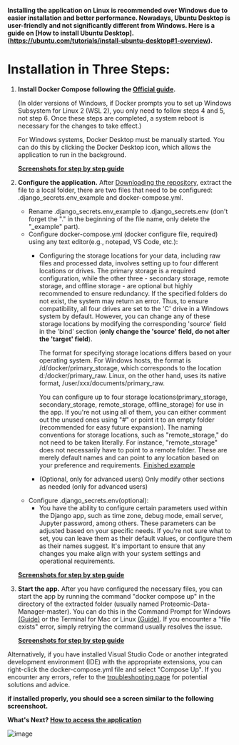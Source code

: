 **Installing the application on Linux is recommended over Windows due to easier installation and better performance. Nowadays, Ubuntu Desktop is user-friendly and not significantly different from Windows. Here is a guide on [How to install Ubuntu Desktop].(https://ubuntu.com/tutorials/install-ubuntu-desktop#1-overview).**
# Installation in Three Steps:

1. **Install Docker Compose following the [Official guide](https://docs.docker.com/compose/install/).**

   (In older versions of Windows, if Docker prompts you to set up Windows Subsystem for Linux 2 (WSL 2), you only need to follow steps 4 and 5, not step 6. Once these steps are completed, a system reboot is necessary for the changes to take effect.)

   For Windows systems, Docker Desktop must be manually started. You can do this by clicking the Docker Desktop icon, which allows the application to run in the background.  

   **[Screenshots for step by step guide](https://github.com/RTKlab-BYU/Proteomic-Data-Manager/wiki/Installation_screenshoots#install-docker)** 

2. **Configure the application.** After [Downloading the repository](https://github.com/RTKlab-BYU/Proteomic-Data-Manager/archive/refs/heads/master.zip), extract the file to a local folder, there are two files that need to be configured: .django_secrets.env_example and docker-compose.yml.       
    * Rename .django_secrets.env_example to .django_secrets.env (don't forget the "." in the beginning of the file name, only delete the "_example" part).
    * Configure docker-compose.yml (docker configure file, required) using any text editor(e.g., notepad, VS Code, etc.):
         * Configuring the storage locations for your data, including raw files and processed data, involves setting up to four different locations or drives. The primary storage is a required configuration, while the other three - secondary storage, remote storage, and offline storage - are optional but highly recommended to ensure redundancy.
           If the specified folders do not exist, the system may return an error. Thus, to ensure compatibility, all four drives are set to the 'C' drive in a Windows system by default. However, you can change any of these storage locations by modifying the corresponding 'source' field in the 'bind' section (**only change the 'source' field, do not alter the 'target' field**).

           The format for specifying storage locations differs based on your operating system. For Windows hosts, the format is /d/docker/primary_storage, which corresponds to the location d:/docker/primary_raw. Linux, on the other hand, uses its native format, /user/xxx/documents/primary_raw.

           You can configure up to four storage locations(primary_storage, secondary_storage, remote_storage, offline_storage) for use in the app. If you're not using all of them, you can either comment out the unused ones using "#" or point it to an empty folder (recommended for easy future expansion). The naming conventions for storage locations, such as "remote_storage," do not need to be taken literally. For instance, "remote_storage" does not necessarily have to point to a remote folder. These are merely default names and can point to any location based on your preference and requirements. [Finished example](https://github.com/RTKlab-BYU/Proteomic-Data-Manager/wiki/Installation_screenshoots#point-the-setting-in-the-configure-file-to-these-foldersdrivers)
         * (Optional, only for advanced users) Only modify other sections as needed (only for advanced users)
    * Configure .django_secrets.env(optional):
         * You have the ability to configure certain parameters used within the Django app, such as time zone, debug mode, email server, Jupyter password, among others. These parameters can be adjusted based on your specific needs. If you're not sure what to set, you can leave them as their default values, or configure them as their names suggest. It's important to ensure that any changes you make align with your system settings and operational requirements.

   **[Screenshots for step by step guide](https://github.com/RTKlab-BYU/Proteomic-Data-Manager/wiki/Installation_screenshoots#configure-the-application)** 

3. **Start the app.** After you have configured the necessary files, you can start the app by running the command "docker compose up" in the directory of the extracted folder (usually named Proteomic-Data-Manager-master). You can do this in the Command Prompt for Windows [(Guide)](https://www.digitalcitizen.life/command-prompt-how-use-basic-commands/)  or the Terminal for Mac or Linux [(Guide)](https://ubuntu.com/tutorials/command-line-for-beginners#1-overview). If you encounter a "file exists" error, simply retrying the command usually resolves the issue.

   **[Screenshots for step by step guide](https://github.com/RTKlab-BYU/Proteomic-Data-Manager/wiki/Installation_screenshoots#start-the-application)** 

Alternatively, if you have installed Visual Studio Code or another integrated development environment (IDE) with the appropriate extensions, you can right-click the docker-compose.yml file and select "Compose Up". If you encounter any errors, refer to the [troubleshooting page](https://github.com/RTKlab-BYU/Proteomic-Data-Manager/wiki/Troubleshootings) for potential solutions and advice.


**if installed properly, you should see a screen similar to the following screenshoot.**

**What's Next?
[How to access the application](https://github.com/RTKlab-BYU/Proteomic-Data-Manager/wiki/How-to-access-the-application)**

![image](https://github.com/RTKlab-BYU/Proteomic-Data-Manager/assets/77813931/e6033288-1313-46de-be12-8a304efbc593)


